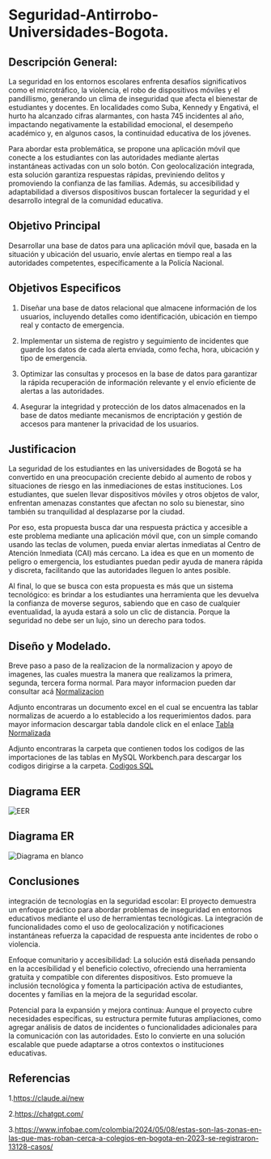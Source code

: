 # Seguridad-Antirrobo-Universidades-Bogota.
## Descripción General:

La seguridad en los entornos escolares enfrenta desafíos significativos como el microtráfico, la violencia, el robo de dispositivos móviles y el pandillismo, generando un clima de inseguridad que afecta el bienestar de estudiantes y docentes. En localidades como Suba, Kennedy y Engativá, el hurto ha alcanzado cifras alarmantes, con hasta 745 incidentes al año, impactando negativamente la estabilidad emocional, el desempeño académico y, en algunos casos, la continuidad educativa de los jóvenes.

Para abordar esta problemática, se propone una aplicación móvil que conecte a los estudiantes con las autoridades mediante alertas instantáneas activadas con un solo botón. Con geolocalización integrada, esta solución garantiza respuestas rápidas, previniendo delitos y promoviendo la confianza de las familias. Además, su accesibilidad y adaptabilidad a diversos dispositivos buscan fortalecer la seguridad y el desarrollo integral de la comunidad educativa.

## Objetivo Principal 

Desarrollar una base de datos para una aplicación móvil que, basada en la situación y ubicación del usuario, envíe alertas en tiempo real a las autoridades competentes, específicamente a la Policía Nacional.

## Objetivos Especificos

1. Diseñar una base de datos relacional que almacene información de los usuarios, incluyendo detalles como identificación, ubicación en tiempo real y contacto de emergencia.

2. Implementar un sistema de registro y seguimiento de incidentes que guarde los datos de cada alerta enviada, como fecha, hora, ubicación y tipo de emergencia.

3. Optimizar las consultas y procesos en la base de datos para garantizar la rápida recuperación de información relevante y el envío eficiente de alertas a las autoridades.

4. Asegurar la integridad y protección de los datos almacenados en la base de datos mediante mecanismos de encriptación y gestión de accesos para mantener la privacidad de los usuarios.

## Justificacion

La seguridad de los estudiantes en las universidades de Bogotá se ha convertido en una preocupación creciente debido al aumento de robos y situaciones de riesgo en las inmediaciones de estas instituciones. Los estudiantes, que suelen llevar dispositivos móviles y otros objetos de valor, enfrentan amenazas constantes que afectan no solo su bienestar, sino también su tranquilidad al desplazarse por la ciudad.

Por eso, esta propuesta busca dar una respuesta práctica y accesible a este problema mediante una aplicación móvil que, con un simple comando usando las teclas de volumen, pueda enviar alertas inmediatas al Centro de Atención Inmediata (CAI) más cercano. La idea es que en un momento de peligro o emergencia, los estudiantes puedan pedir ayuda de manera rápida y discreta, facilitando que las autoridades lleguen lo antes posible.

Al final, lo que se busca con esta propuesta es más que un sistema tecnológico: es brindar a los estudiantes una herramienta que les devuelva la confianza de moverse seguros, sabiendo que en caso de cualquier eventualidad, la ayuda estará a solo un clic de distancia. Porque la seguridad no debe ser un lujo, sino un derecho para todos. 


## Diseño y Modelado. 


Breve paso a paso de la realizacion de la normalizacion y apoyo de imagenes, las cuales muestra la manera que realizamos la primera, segunda, tercera forma normal. Para mayor informacion pueden dar consultar acá [Normalizacion](./Normalizacion.md) 

Adjunto encontraras un documento excel en el cual se encuentra las tablar normalizas de acuerdo a lo establecido a los requerimientos dados. para mayor informacion descargar tabla dandole click en el enlace [Tabla Normalizada](./tabla_normalizacion_seguridad_antirrobo.xlsx)

Adjunto encontraras la carpeta que contienen todos los codigos de las importaciones de las tablas en MySQL Workbench.para descargar los codigos dirigirse a la carpeta. [Codigos SQL](./SQL)

## Diagrama EER

![EER](https://github.com/user-attachments/assets/9119ba63-f514-44a8-8573-9e5a21e70853)

## Diagrama ER

![Diagrama en blanco](https://github.com/user-attachments/assets/8ec68fa9-3930-4fad-9e36-0dc952aea2a9)


## Conclusiones

integración de tecnologías en la seguridad escolar: El proyecto demuestra un enfoque práctico para abordar problemas de inseguridad en entornos educativos mediante el uso de herramientas tecnológicas. La integración de funcionalidades como el uso de geolocalización y notificaciones instantáneas refuerza la capacidad de respuesta ante incidentes de robo o violencia.

Enfoque comunitario y accesibilidad: La solución está diseñada pensando en la accesibilidad y el beneficio colectivo, ofreciendo una herramienta gratuita y compatible con diferentes dispositivos. Esto promueve la inclusión tecnológica y fomenta la participación activa de estudiantes, docentes y familias en la mejora de la seguridad escolar.

Potencial para la expansión y mejora continua: Aunque el proyecto cubre necesidades específicas, su estructura permite futuras ampliaciones, como agregar análisis de datos de incidentes o funcionalidades adicionales para la comunicación con las autoridades. Esto lo convierte en una solución escalable que puede adaptarse a otros contextos o instituciones educativas.

## Referencias
1.https://claude.ai/new

2.https://chatgpt.com/

3.https://www.infobae.com/colombia/2024/05/08/estas-son-las-zonas-en-las-que-mas-roban-cerca-a-colegios-en-bogota-en-2023-se-registraron-13128-casos/
